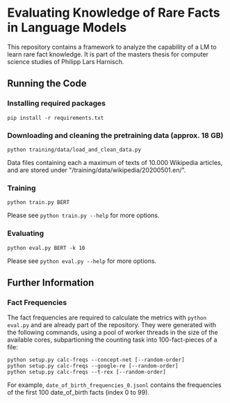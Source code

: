 # Evaluating Knowledge of Rare Facts in Language Models

This repository contains a framework to analyze the capability of a LM to learn rare fact knowledge.
It is part of the masters thesis for computer science studies of Philipp Lars Harnisch.

## Running the Code

### Installing required packages

```
pip install -r requirements.txt
```

### Downloading and cleaning the pretraining data (approx. 18 GB)

```
python training/data/load_and_clean_data.py
```
Data files containing each a maximum of texts of 10.000 Wikipedia articles, and are stored under "/training/data/wikipedia/20200501.en/".

### Training

```
python train.py BERT
```
Please see ```python train.py --help``` for more options.


### Evaluating

```
python eval.py BERT -k 10
```
Please see ```python eval.py --help``` for more options.


## Further Information

### Fact Frequencies

The fact frequencies are required to calculate the metrics with ```python eval.py``` and are already part of the repository.
They were generated with the following commands, using a pool of worker threads in the size of the available cores, subpartioning the counting task into 100-fact-pieces of a file:
```
python setup.py calc-freqs --concept-net [--random-order]
python setup.py calc-freqs --google-re [--random-order]
python setup.py calc-freqs --t-rex [--random-order]
```

For example, ```date_of_birth_frequencies_0.jsonl``` contains the frequencies of the first 100 date_of_birth facts (index 0 to 99).